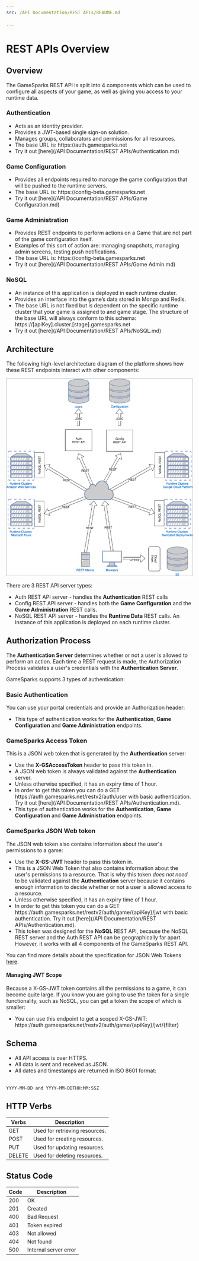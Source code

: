 ```yaml
---
src: /API Documentation/REST APIs/README.md

---
```


# REST APIs Overview

## Overview
The GameSparks REST API is split into 4 components which can be used to configure all aspects of your game, as well as giving you access to your runtime data.

### Authentication
* Acts as an identity provider.
* Provides a JWT-based single sign-on solution.
* Manages groups, collaborators and permissions for all resources.
* The base URL is: https:<nolink>//auth.gamesparks.net
* Try it out [here](/API Documentation/REST APIs/Authentication.md)

### Game Configuration
* Provides all endpoints required to manage the game configuration that will be pushed to the runtime servers.
* The base URL is: https:<nolink>//config-beta.gamesparks.net
* Try it out [here](/API Documentation/REST APIs/Game Configuration.md)

### Game Administration
* Provides REST endpoints to perform actions on a Game that are not part of the game configuration itself.
* Examples of this sort of action are: managing snapshots, managing admin screens, testing push notifications.
* The base URL is: https:<nolink>//config-beta.gamesparks.net
* Try it out [here](/API Documentation/REST APIs/Game Admin.md)

### NoSQL
* An instance of this application is deployed in each runtime cluster.
* Provides an interface into the game’s data stored in Mongo and Redis.
* The base URL is not fixed but is dependent on the specific runtime cluster that your game is assigned to and game stage. The structure of the base URL will always conform to this schema: https:<nolink>//[apiKey].cluster.[stage].gamesparks.net
* Try it out [here](/API Documentation/REST APIs/NoSQL.md)

## Architecture

The following high-level architecture diagram of the platform shows how these REST endpoints interact with other components:

![](img/RESTAPI/NewArch.png)

There are 3 REST API server types:
* Auth REST API server - handles the **Authentication** REST calls
* Config REST API server - handles both the **Game Configuration** and the **Game Administration** REST calls.
* NoSQL REST API server - handles the **Runtime Data** REST calls. An instance of this application is deployed on each runtime cluster.

## Authorization Process

The **Authentication Server** determines whether or not a user is allowed to perform an action. Each time a REST request is made, the Authorization Process validates a user's credentials with the **Authentication Server**.

GameSparks supports 3 types of authentication:

### Basic Authentication

You can use your portal credentials and provide an Authorization header:
* This type of authentication works for the **Authentication**, **Game Configuration** and **Game Administration** endpoints.

### GameSparks Access Token

This is a JSON web token that is generated by the **Authentication** server:
* Use the **X-GSAccessToken** header to pass this token in.
* A JSON web token is always validated against the **Authentication** server.
* Unless otherwise specified, it has an expiry time of 1 hour.
* In order to get this token you can do a GET https:<nolink>//auth.gamesparks.net/restv2/auth/user with basic authentication. Try it out [here](/API Documentation/REST APIs/Authentication.md).
* This type of authentication works for the **Authentication**, **Game Configuration** and **Game Administration** endpoints.



### GameSparks JSON Web token

The JSON web token also contains information about the user's permissions to a game:
* Use the **X-GS-JWT** header to pass this token in.
* This is a JSON Web Token that also contains information about the user's permissions to a resource. That is why this token *does not need* to be validated against the **Authentication** server because it contains enough information to decide whether or not a user is allowed access to a resource.
* Unless otherwise specified, it has an expiry time of 1 hour.
* In order to get this token you can do a GET https:<nolink>//auth.gamesparks.net/restv2/auth/game/{apiKey}/jwt with basic authentication. Try it out [here](/API Documentation/REST APIs/Authentication.md).
* This token was designed for the **NoSQL** REST API, because the NoSQL REST server and the Auth REST API can be geographically far apart. However, it works with all 4 components of the GameSparks REST API.

You can find more details about the specification for JSON Web Tokens [here](https://jwt.io/).

#### Managing JWT Scope

Because a X-GS-JWT token contains all the permissions to a game, it can become quite large. If you know you are going to use the token for a single functionality, such as NoSQL, you can get a token the scope of which is smaller:
* You can use this endpoint to get a scoped X-GS-JWT:
https:<nolink>//auth.gamesparks.net/restv2/auth/game/{apiKey}/jwt/{filter}



## Schema

* All API access is over HTTPS.
* All data is sent and received as JSON.
* All dates and timestamps are returned in ISO 8601 format:

```

YYYY-MM-DD and YYYY-MM-DDTHH:MM:SSZ

```

## HTTP Verbs

Verbs  | Description
-----  | -----------
GET    | Used for retrieving resources.
POST   | Used for creating resources.
PUT    | Used for updating resources.
DELETE | Used for deleting resources.

## Status Code

Code | Description
-- | --
200 | OK
201 | Created
400 | Bad Request
401 | Token expired
403 | Not allowed
404 | Not found
500 | Internal server error
